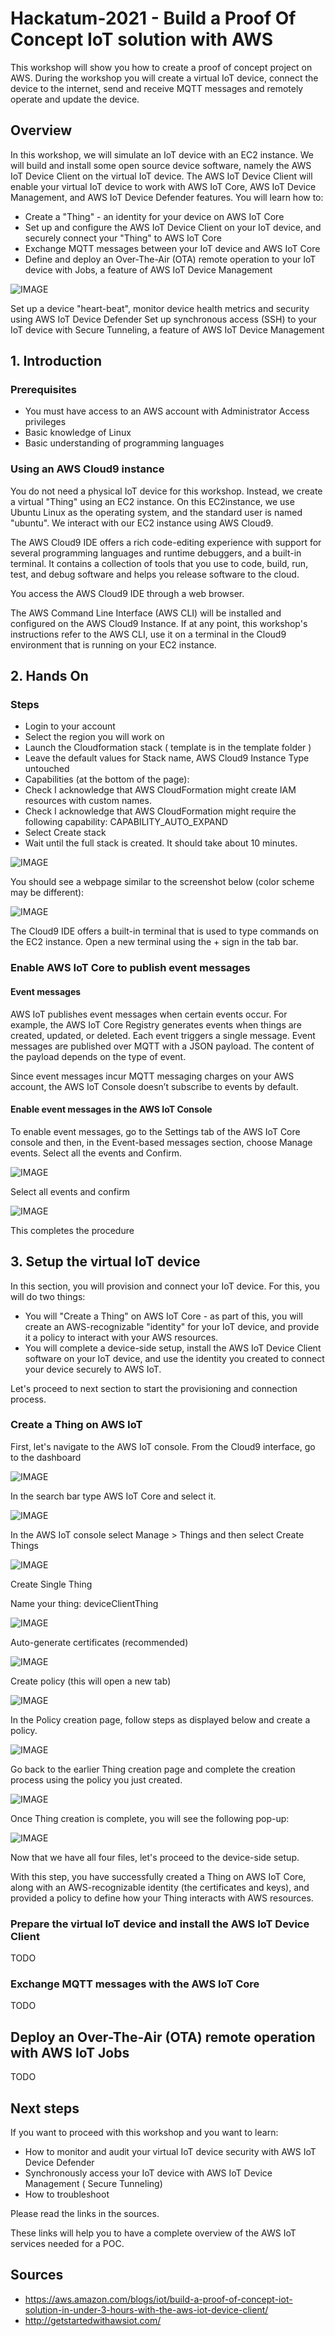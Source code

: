 # Hackatum-2021 - Build a Proof Of Concept IoT solution with AWS

This workshop will show you how to create a proof of concept project on AWS. During the workshop you will create a virtual IoT device, connect the device to the internet, send and receive MQTT messages and remotely operate and update the device.

## Overview

In this workshop, we will simulate an IoT device with an EC2 instance. We will build and install some open source device software, namely the AWS IoT Device Client on the virtual IoT device. The AWS IoT Device Client will enable your virtual IoT device to work with AWS IoT Core, AWS IoT Device Management, and AWS IoT Device Defender features. You will learn how to:

- Create a "Thing" - an identity for your device on AWS IoT Core
- Set up and configure the AWS IoT Device Client on your IoT device, and securely connect your "Thing" to AWS IoT Core
- Exchange MQTT messages between your IoT device and AWS IoT Core
- Define and deploy an Over-The-Air (OTA) remote operation to your IoT device with Jobs, a feature of AWS IoT Device Management

![IMAGE](https://github.com/stormreply/hackatum-2021/blob/main/.img/1.PNG)

Set up a device "heart-beat", monitor device health metrics and security using AWS IoT Device Defender
Set up synchronous access (SSH) to your IoT device with Secure Tunneling, a feature of AWS IoT Device Management

## 1. Introduction

### Prerequisites

- You must have access to an AWS account with Administrator Access privileges
- Basic knowledge of Linux
- Basic understanding of programming languages

### Using an AWS Cloud9 instance
You do not need a physical IoT device for this workshop. Instead, we create a virtual "Thing" using an EC2  instance. On this EC2instance, we use Ubuntu Linux as the operating system, and the standard user is named "ubuntu". We interact with our EC2 instance using AWS Cloud9.

The AWS Cloud9 IDE offers a rich code-editing experience with support for several programming languages and runtime debuggers, and a built-in terminal. It contains a collection of tools that you use to code, build, run, test, and debug software and helps you release software to the cloud.

You access the AWS Cloud9 IDE through a web browser.

The AWS Command Line Interface (AWS CLI) will be installed and configured on the AWS Cloud9 Instance. If at any point, this workshop's instructions refer to the AWS CLI, use it on a terminal in the Cloud9 environment that is running on your EC2 instance.

## 2. Hands On

### Steps

- Login to your account
- Select the region you will work on
- Launch the Cloudformation stack ( template is in the template folder )
- Leave the default values for Stack name, AWS Cloud9 Instance Type untouched
- Capabilities (at the bottom of the page):
- Check I acknowledge that AWS CloudFormation might create IAM resources with custom names.
- Check I acknowledge that AWS CloudFormation might require the following capability: CAPABILITY_AUTO_EXPAND
- Select Create stack
- Wait until the full stack is created. It should take about 10 minutes.

![IMAGE](https://github.com/stormreply/hackatum-2021/blob/main/.img/2.PNG)

You should see a webpage similar to the screenshot below (color scheme may be different):

![IMAGE](https://github.com/stormreply/hackatum-2021/blob/main/.img/3.PNG)

The Cloud9 IDE offers a built-in terminal that is used to type commands on the EC2 instance. Open a new terminal using the + sign in the tab bar.

### Enable AWS IoT Core to publish event messages

#### Event messages

AWS IoT publishes event messages when certain events occur. For example, the AWS IoT Core Registry generates events when things are created, updated, or deleted. Each event triggers a single message. Event messages are published over MQTT with a JSON payload. The content of the payload depends on the type of event.

Since event messages incur MQTT messaging charges on your AWS account, the AWS IoT Console doesn’t subscribe to events by default.

#### Enable event messages in the AWS IoT Console

To enable event messages, go to the Settings tab of the AWS IoT Core console  and then, in the Event-based messages section, choose Manage events. Select all the events and Confirm.

![IMAGE](https://github.com/stormreply/hackatum-2021/blob/main/.img/4.PNG)

Select all events and confirm

![IMAGE](https://github.com/stormreply/hackatum-2021/blob/main/.img/5.PNG)

This completes the procedure

## 3. Setup the virtual IoT device

In this section, you will provision and connect your IoT device. For this, you will do two things:

- You will "Create a Thing" on AWS IoT Core - as part of this, you will create an AWS-recognizable "identity" for your IoT device, and provide it a policy to interact with your AWS resources.
- You will complete a device-side setup, install the AWS IoT Device Client software on your IoT device, and use the identity you created to connect your device securely to AWS IoT.

Let's proceed to next section to start the provisioning and connection process.

### Create a Thing on AWS IoT

First, let's navigate to the AWS IoT console. From the Cloud9 interface, go to the dashboard

![IMAGE](https://github.com/stormreply/hackatum-2021/blob/main/.img/6.PNG)

In the search bar type AWS IoT Core and select it.

![IMAGE](https://github.com/stormreply/hackatum-2021/blob/main/.img/7.PNG)

In the AWS IoT console select Manage > Things and then select Create Things

![IMAGE](https://github.com/stormreply/hackatum-2021/blob/main/.img/8.PNG)

Create Single Thing

Name your thing: deviceClientThing

![IMAGE](https://github.com/stormreply/hackatum-2021/blob/main/.img/9.PNG)

Auto-generate certificates (recommended)

![IMAGE](https://github.com/stormreply/hackatum-2021/blob/main/.img/10.PNG)

Create policy (this will open a new tab)

![IMAGE](https://github.com/stormreply/hackatum-2021/blob/main/.img/11.PNG)

In the Policy creation page, follow steps as displayed below and create a policy.

![IMAGE](https://github.com/stormreply/hackatum-2021/blob/main/.img/12.PNG)

Go back to the earlier Thing creation page and complete the creation process using the policy you just created.

![IMAGE](https://github.com/stormreply/hackatum-2021/blob/main/.img/13.PNG)

Once Thing creation is complete, you will see the following pop-up:

![IMAGE](https://github.com/stormreply/hackatum-2021/blob/main/.img/14.PNG)

Now that we have all four files, let's proceed to the device-side setup.

With this step, you have successfully created a Thing on AWS IoT Core, along with an AWS-recognizable identity (the certificates and keys), and provided a policy to define how your Thing interacts with AWS resources.

### Prepare the virtual IoT device and install the AWS IoT Device Client

TODO

### Exchange MQTT messages with the AWS IoT  Core

TODO

## Deploy an Over-The-Air (OTA) remote operation with AWS IoT Jobs

TODO

## Next steps

If you want to proceed with this workshop and you want to learn:
- How to monitor and audit your virtual IoT device security with AWS IoT Device Defender
- Synchronously access your IoT device with AWS IoT Device Management ( Secure Tunneling)
- How to troubleshoot

Please read the links in the sources.

These links will help you to have a complete overview of the AWS IoT services needed for a POC.

## Sources

- https://aws.amazon.com/blogs/iot/build-a-proof-of-concept-iot-solution-in-under-3-hours-with-the-aws-iot-device-client/
- http://getstartedwithawsiot.com/






